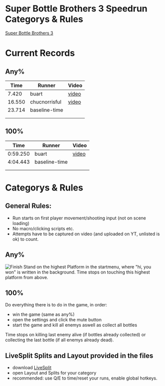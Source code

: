 # Super Bottle Brothers 3 Speedrun Categorys & Rules

[Super Bottle Brothers 3](https://painder.itch.io/super-bottle-brothers-3)

# Current Records

## Any%
|Time		|Runner				|Video										|
|---		|---				|---										|
|7.420    |buart   |[video](https://www.youtube.com/watch?v=BLI1fd_L_-g)   |
|16.550  	|chucnorrisful   	|[video](https://youtu.be/N-tfTwCERSk)		|
|23.714  	|baseline-time   	|		|
|   		|   				|   	|
|   		|   				|   	|

## 100%
|Time		|Runner				|Video	|
|---		|---				|---	|
|0:59.250   |buart    |[video](https://www.youtube.com/watch?v=duuottw9ijw)
|4:04.443  	|baseline-time   	|		|
|   		|   				|   	|
|   		|   				|   	|

# Categorys & Rules

## General Rules:
- Run starts on first player movement/shooting input (not on scene loading)
- No macro/clicking scripts etc.
- Attempts have to be captured on video (and uploaded on YT, unlisted is ok) to count.

## Any%
![Finish](won.png)
Stand on the highest Platform in the startmenu, where "hi, you won" is written in the background.
Time stops on touching this highest platform from above.

## 100%
Do everything there is to do in the game, in order:
- win the game (same as any%)
- open the settings and click the mute button
- start the game and kill all enemys aswell as collect all bottles

Time stops on killing last enemy alive (if bottles already collected) 
or collecting the last bottle (if all enemys already dead).

## LiveSplit Splits and Layout provided in the files
- download [LiveSplit](https://livesplit.org/downloads/)
- open Layout and Splits for your category
- recommended: use Q/E to time/reset your runs, enable global hotkeys.
